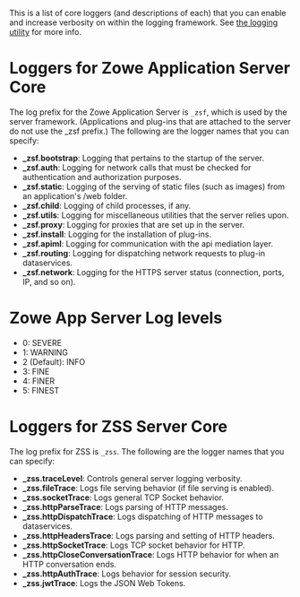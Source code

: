 This is a list of core loggers (and descriptions of each) that you can enable and increase verbosity on within the logging framework. See [the logging utility](mvd-logutility.md) for more info.

# Loggers for Zowe Application Server Core
The log prefix for the Zowe Application Server is `_zsf`, which is used by the server framework. (Applications and plug-ins that are attached to the server do not use the _zsf prefix.)
The following are the logger names that you can specify:
* **_zsf.bootstrap**: Logging that pertains to the startup of the server.
* **_zsf.auth**: Logging for network calls that must be checked for authentication and authorization purposes.
* **_zsf.static**: Logging of the serving of static files (such as images) from an application's /web folder.
* **_zsf.child**: Logging of child processes, if any.
* **_zsf.utils**: Logging for miscellaneous utilities that the server relies upon.
* **_zsf.proxy**: Logging for proxies that are set up in the server.
* **_zsf.install**: Logging for the installation of plug-ins.
* **_zsf.apiml**: Logging for communication with the api mediation layer.
* **_zsf.routing**: Logging for dispatching network requests to plug-in dataservices.
* **_zsf.network**: Logging for the HTTPS server status (connection, ports, IP, and so on).

# Zowe App Server Log levels
* 0: SEVERE
* 1: WARNING
* 2 (Default): INFO
* 3: FINE
* 4: FINER
* 5: FINEST


# Loggers for ZSS Server Core
The log prefix for ZSS is `_zss`. The following are the logger names that you can specify:
* **_zss.traceLevel**: Controls general server logging verbosity.
* **_zss.fileTrace**: Logs file serving behavior (if file serving is enabled).
* **_zss.socketTrace**: Logs general TCP Socket behavior.
* **_zss.httpParseTrace**: Logs parsing of HTTP messages.
* **_zss.httpDispatchTrace**: Logs dispatching of HTTP messages to dataservices.
* **_zss.httpHeadersTrace**: Logs parsing and setting of HTTP headers.
* **_zss.httpSocketTrace**: Logs TCP socket behavior for HTTP.
* **_zss.httpCloseConversationTrace**: Logs HTTP behavior for when an HTTP conversation ends.
* **_zss.httpAuthTrace**: Logs behavior for session security.
* **_zss.jwtTrace**: Logs the JSON Web Tokens.

